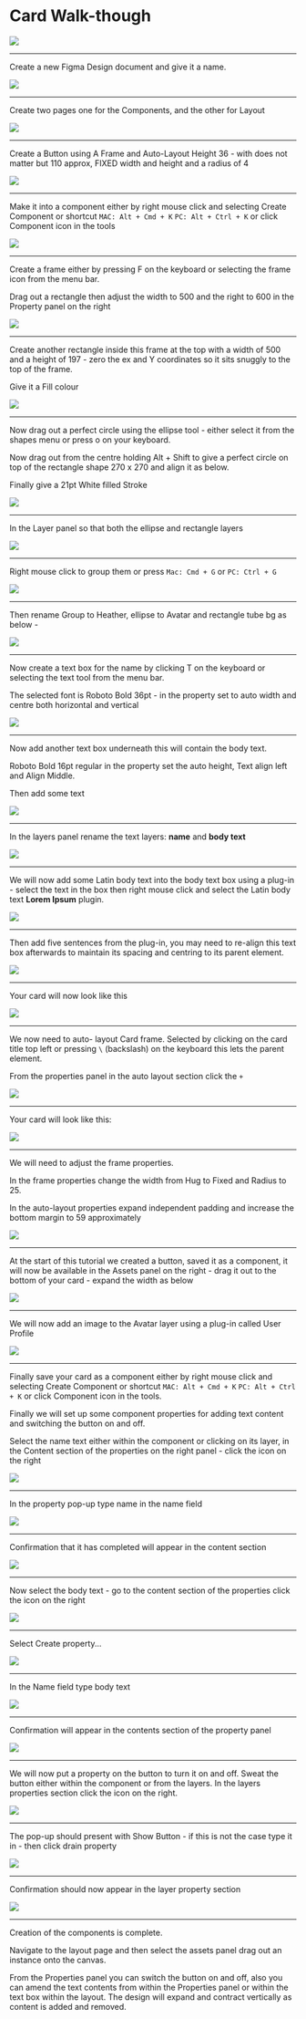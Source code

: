 # Card Walk-though

![](images/card_walk_throu/card_intro.png)

<hr /> 

Create a new Figma Design document and give it a name.

![](images/card_walk_throu/card_1.png)

<hr /> 

Create two pages one for the Components, and the other for Layout

![](images/card_walk_throu/card_2.png)

<hr /> 

Create a Button using A Frame and Auto-Layout
Height 36 - with does not matter but 110 approx, FIXED width and height and a radius of 4

![](images/card_walk_throu/card_3.png)

<hr /> 

Make it into a component either by right mouse click and selecting Create Component or shortcut `MAC: Alt + Cmd + K` `PC: Alt + Ctrl + K` or click Component icon in the tools

![](images/card_walk_throu/comp_make.png)

<hr /> 

Create a frame either by pressing F on the keyboard or selecting the frame icon from the menu bar.

Drag out a rectangle then adjust the width to 500 and the right to 600 in the Property panel on the right

![](images/card_walk_throu/frame_1.png)

<hr /> 

Create another rectangle inside this frame at the top with a width of 500 and a height of 197 - zero the ex and Y coordinates so it sits snuggly to the top of the frame. 

Give it a Fill colour

![](images/card_walk_throu/bg_1.png)

<hr /> 

Now drag out a perfect circle using the ellipse tool - either select it from the shapes menu or press o on your keyboard.

Now drag out from the centre holding Alt + Shift to give a perfect circle on top of the rectangle shape 270 x 270 and align it as below.

Finally give a 21pt White filled Stroke

![](images/card_walk_throu/avatar_1.png)

<hr /> 

In the Layer panel so that both the ellipse and rectangle layers

![](images/card_walk_throu/head_2.png)

<hr /> 

Right mouse click to group them or press `Mac: Cmd + G` or `PC: Ctrl + G`

![](images/card_walk_throu/head_3.png)

<hr /> 

Then rename Group to Heather, ellipse to Avatar and rectangle tube bg as below - 

![](images/card_walk_throu/head_4.png)

<hr /> 

Now create a text box for the name by clicking T on the keyboard or selecting the text tool from the menu bar.

The selected font is Roboto Bold 36pt - in the property set to auto width and centre both horizontal and vertical

![](images/card_walk_throu/text_1.png)

<hr /> 

Now add another text box underneath this will contain the body text.

Roboto Bold 16pt regular in the property set the auto height, Text align left and Align Middle.

Then add some text

![](images/card_walk_throu/text_2.png)

<hr /> 

In the layers panel rename the text layers: **name** and **body text** 

![](images/card_walk_throu/text_3.png)

<hr /> 

We will now add some Latin body text into the body text box using a plug-in - select the text in the box then right mouse click and select the Latin body text **Lorem Ipsum** plugin.

![](images/card_walk_throu/plug_1.png)

<hr /> 

Then add five sentences from the plug-in, you may need to re-align this text box afterwards to maintain its spacing and  centring to its parent element.

![](images/card_walk_throu/plug_2.png)

<hr /> 

Your card will now look like this

![](images/card_walk_throu/card_half.png)

<hr /> 

We now need to auto- layout Card frame. Selected by clicking on the card title top left or pressing `\` (backslash) on the keyboard this lets the parent element.

From the properties panel in the auto layout section click the `+`

![](images/card_walk_throu/al_1.png)

<hr /> 

Your card will look like this:

![](images/card_walk_throu/al_2.png)

<hr /> 

We will need to adjust the frame properties.

In the frame properties change the width from Hug to Fixed and Radius to 25.

In the auto-layout properties expand independent padding and increase the bottom margin to 59 approximately

![](images/card_walk_throu/frame_prop.gif)

<hr /> 

At the start of this tutorial we created a button, saved it as a component, it will now be available in the Assets panel on the right - drag it out to the bottom of your card - expand the width as below

![](images/card_walk_throu/add_button.gif)

<hr /> 

We will now add an image to the Avatar layer using a plug-in called User Profile

![](images/card_walk_throu/U_PRO.gif)

<hr /> 

Finally save your card as a component either by right mouse click and selecting Create Component or shortcut `MAC: Alt + Cmd + K` `PC: Alt + Ctrl + K` or click Component icon in the tools.

Finally we will set up some component properties for adding text content and switching the button on and off.

Select the name text either within the component or clicking on its layer, in the Content section of the properties on the right panel - click the icon on the right

![](images/card_walk_throu/card_prop/card_prop_1.png)

<hr /> 

In the property pop-up type name in the name field

![](images/card_walk_throu/card_prop/card_prop_3.png)

<hr /> 

Confirmation that it has completed will appear in the content section

![](images/card_walk_throu/card_prop/card_prop_4.png)

<hr /> 

Now select the body text - go to the content section of the properties click the icon on the right

![](images/card_walk_throu/card_prop/card_prop_5.png)

<hr /> 

Select Create property...

![](images/card_walk_throu/card_prop/card_prop_6.png)

<hr /> 

In the Name field type body text

![](images/card_walk_throu/card_prop/card_prop_7.png)

<hr /> 

Confirmation will appear in the contents section of the property panel

![](images/card_walk_throu/card_prop/card_prop_8.png)

<hr /> 

We will now put a property on the button to turn it on and off. Sweat the button either within the component or from the layers. In the layers properties section click the icon on the right. 

![](images/card_walk_throu/card_prop/l_1.png)

<hr /> 

The pop-up should present with Show Button - if this is not the case type it in - then click drain property


![](images/card_walk_throu/card_prop/l_2.png)

<hr /> 

Confirmation should now appear in the layer property section

![](images/card_walk_throu/card_prop/l_3.png)

<hr /> 

Creation of the components is complete.

Navigate to the layout page and then select the assets panel drag out an instance onto the canvas.

From the Properties panel you can switch the button on and off, also you can amend the text contents from within the Properties panel or within the text box within the layout. The design will expand and contract vertically as content is added and removed.





